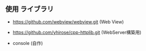 ## 使用 ライブラリ 



- https://github.com/webview/webview.git (Web View)

- https://github.com/yhirose/cpp-httplib.git (WebServer構築用)

- console (自作)
